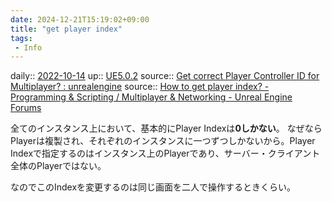 ```yaml
---
date: 2024-12-21T15:19:02+09:00
title: "get player index"
tags:
 - Info
---
```


daily:: [2022-10-14](Daily_Note/2022-10-14.md)
up:: [UE5.0.2](../Bar/App/UE5.0.2.md)
source:: [Get correct Player Controller ID for Multiplayer? : unrealengine](https://www.reddit.com/r/unrealengine/comments/6zken1/get_correct_player_controller_id_for_multiplayer/)
source:: [How to get player index? - Programming & Scripting / Multiplayer & Networking - Unreal Engine Forums](https://forums.unrealengine.com/t/how-to-get-player-index/380404)

全てのインスタンス上において、基本的にPlayer Indexは**0しかない**。
なぜならPlayerは複製され、それぞれのインスタンスに一つずつしかないから。Player Indexで指定するのはインスタンス上のPlayerであり、サーバー・クライアント全体のPlayerではない。

なのでこのIndexを変更するのは同じ画面を二人で操作するときくらい。
